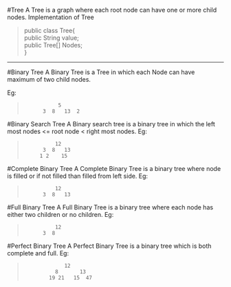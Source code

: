 #Tree
A Tree is a graph where each root node can have one or more child nodes. 
Implementation of Tree
> public class Tree{ \
public String value; \
public Tree[] Nodes; \
} 

---- 
#Binary Tree
A Binary Tree is a Tree in which each Node can have maximum of two child nodes. 

Eg:   
 >                5 
>           3  8   13  2

#Binary Search Tree
A Binary search tree is a binary tree in which the left most nodes <= root node < right most nodes.
Eg:
>               12 
>           3  8   13 
>          1 2    15     

#Complete Binary Tree
A Complete Binary Tree is a binary tree where node is filled or if not filled than filled from left side.
Eg:
>               12 
>           3  8   13

#Full Binary Tree
A Full Binary Tree is a binary tree where each node has either two children or no children.
Eg:
>               12 
>           3  8  

#Perfect Binary Tree
A Perfect Binary Tree is a binary tree which is both complete and full.
Eg:
>                  12 
>               8       13 
>             19 21   15  47





